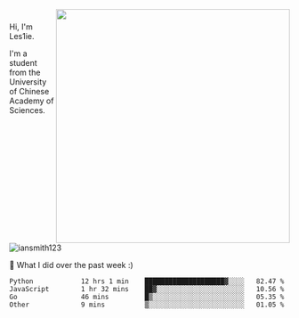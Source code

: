 <img align="right" src="https://github-readme-stats.vercel.app/api?username=iansmith123&show_icons=true&hide_border=true" width="420">

### 
Hi, I'm Les1ie. 

I'm a student from the University of Chinese Academy of Sciences.

<img src="https://komarev.com/ghpvc/?username=iansmith123" alt="iansmith123" />




🔭 What I did over the past week :)
<!--START_SECTION:waka-->

```text
Python            12 hrs 1 min    ████████████████████▓░░░░   82.47 %
JavaScript        1 hr 32 mins    ██▓░░░░░░░░░░░░░░░░░░░░░░   10.56 %
Go                46 mins         █▒░░░░░░░░░░░░░░░░░░░░░░░   05.35 %
Other             9 mins          ▒░░░░░░░░░░░░░░░░░░░░░░░░   01.05 %
```

<!--END_SECTION:waka-->


<!--
**IanSmith123/IanSmith123** is a ✨ _special_ ✨ repository because its `README.md` (this file) appears on your GitHub profile.
<img src="https://github.githubassets.com/images/spinners/octocat-spinner-64.gif">

Here are some ideas to get you started:

- 🔭 I’m currently working on ...
- 🌱 I’m currently learning ...
- 👯 I’m looking to collaborate on ...
- 🤔 I’m looking for help with ...
- 💬 Ask me about ...
- 📫 How to reach me: ...
- 😄 Pronouns: ...
- ⚡ Fun fact: ...
-->
